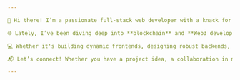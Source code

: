 ```yaml
---

👋 Hi there! I’m a passionate full-stack web developer with a knack for crafting clean, efficient, and user-friendly applications. My expertise lies in the **MERN stack** (MongoDB, Express, React, Node.js), but I’m always eager to explore new technologies that push the boundaries of what's possible.

🌐 Lately, I’ve been diving deep into **blockchain** and **Web3 development**, exploring how decentralized tech can reshape the internet. Smart contracts, dApps, and decentralized solutions—I'm here for it all.

💻 Whether it's building dynamic frontends, designing robust backends, or experimenting with blockchain integrations, I love bringing ideas to life through code. When I’m not coding, you can probably find me geeking out over the latest tech trends or contributing to open-source projects.

📬 Let’s connect! Whether you have a project idea, a collaboration in mind, or just want to chat about tech, feel free to reach out.

--- 
```

